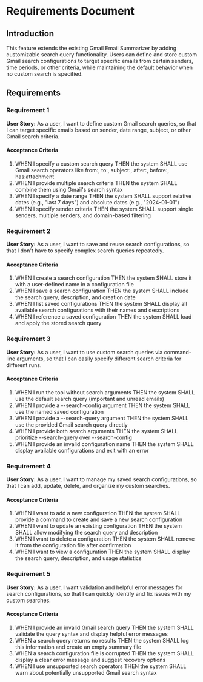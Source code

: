 # Requirements Document

## Introduction

This feature extends the existing Gmail Email Summarizer by adding customizable search query functionality. Users can define and store custom Gmail search configurations to target specific emails from certain senders, time periods, or other criteria, while maintaining the default behavior when no custom search is specified.

## Requirements

### Requirement 1

**User Story:** As a user, I want to define custom Gmail search queries, so that I can target specific emails based on sender, date range, subject, or other Gmail search criteria.

#### Acceptance Criteria

1. WHEN I specify a custom search query THEN the system SHALL use Gmail search operators like from:, to:, subject:, after:, before:, has:attachment
2. WHEN I provide multiple search criteria THEN the system SHALL combine them using Gmail's search syntax
3. WHEN I specify a date range THEN the system SHALL support relative dates (e.g., "last 7 days") and absolute dates (e.g., "2024-01-01")
4. WHEN I specify sender criteria THEN the system SHALL support single senders, multiple senders, and domain-based filtering

### Requirement 2

**User Story:** As a user, I want to save and reuse search configurations, so that I don't have to specify complex search queries repeatedly.

#### Acceptance Criteria

1. WHEN I create a search configuration THEN the system SHALL store it with a user-defined name in a configuration file
2. WHEN I save a search configuration THEN the system SHALL include the search query, description, and creation date
3. WHEN I list saved configurations THEN the system SHALL display all available search configurations with their names and descriptions
4. WHEN I reference a saved configuration THEN the system SHALL load and apply the stored search query

### Requirement 3

**User Story:** As a user, I want to use custom search queries via command-line arguments, so that I can easily specify different search criteria for different runs.

#### Acceptance Criteria

1. WHEN I run the tool without search arguments THEN the system SHALL use the default search query (important and unread emails)
2. WHEN I provide a --search-config argument THEN the system SHALL use the named saved configuration
3. WHEN I provide a --search-query argument THEN the system SHALL use the provided Gmail search query directly
4. WHEN I provide both search arguments THEN the system SHALL prioritize --search-query over --search-config
5. WHEN I provide an invalid configuration name THEN the system SHALL display available configurations and exit with an error

### Requirement 4

**User Story:** As a user, I want to manage my saved search configurations, so that I can add, update, delete, and organize my custom searches.

#### Acceptance Criteria

1. WHEN I want to add a new configuration THEN the system SHALL provide a command to create and save a new search configuration
2. WHEN I want to update an existing configuration THEN the system SHALL allow modifying the search query and description
3. WHEN I want to delete a configuration THEN the system SHALL remove it from the configuration file after confirmation
4. WHEN I want to view a configuration THEN the system SHALL display the search query, description, and usage statistics

### Requirement 5

**User Story:** As a user, I want validation and helpful error messages for search configurations, so that I can quickly identify and fix issues with my custom searches.

#### Acceptance Criteria

1. WHEN I provide an invalid Gmail search query THEN the system SHALL validate the query syntax and display helpful error messages
2. WHEN a search query returns no results THEN the system SHALL log this information and create an empty summary file
3. WHEN a search configuration file is corrupted THEN the system SHALL display a clear error message and suggest recovery options
4. WHEN I use unsupported search operators THEN the system SHALL warn about potentially unsupported Gmail search syntax